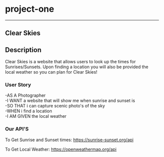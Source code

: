 # project-one

--- 
## Clear Skies

## Description 
Clear Skies is a website that allows users to look up the times for Sunrises/Sunsets. Upon finding a location you will also be provided the local weather so you can plan for Clear Skies!
### User Story
-AS A Photographer \
-I WANT a website that will show me when sunrise and sunset is \
-SO THAT i can capture scenic photo's of the sky \
-WHEN i find a location \
-I AM GIVEN the local weather 

### Our API'S
To Get Sunrise and Sunset times:
https://sunrise-sunset.org/api

To Get Local Weather:
https://openweathermap.org/api
